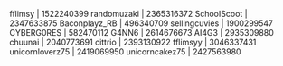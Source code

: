 fflimsy | 1522240399
randomuzaki | 2365316372
SchooIScoot | 2347633875
Baconplayz_RB | 496340709
sellingcuvies | 1900299547
CYBERG0RES | 582470112
G4NN6 | 2614676673
AI4G3 | 2935309880
chuunai | 2040773691
cittrio | 2393130922
fflimsyy | 3046337431
unicornloverz75 | 2419069950
unicorncakez75 | 2427563980
